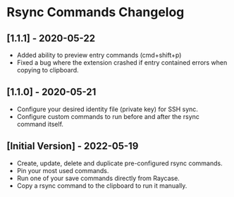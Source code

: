# Rsync Commands Changelog

## [1.1.1] - 2020-05-22
- Added ability to preview entry commands (cmd+shift+p)
- Fixed a bug where the extension crashed if entry contained errors when copying to clipboard.

## [1.1.0] - 2020-05-21
- Configure your desired identity file (private key) for SSH sync.
- Configure custom commands to run before and after the rsync command itself.

## [Initial Version] - 2022-05-19

- Create, update, delete and duplicate pre-configured rsync commands.
- Pin your most used commands.
- Run one of your save commands directly from Raycase.
- Copy a rsync command to the clipboard to run it manually.
